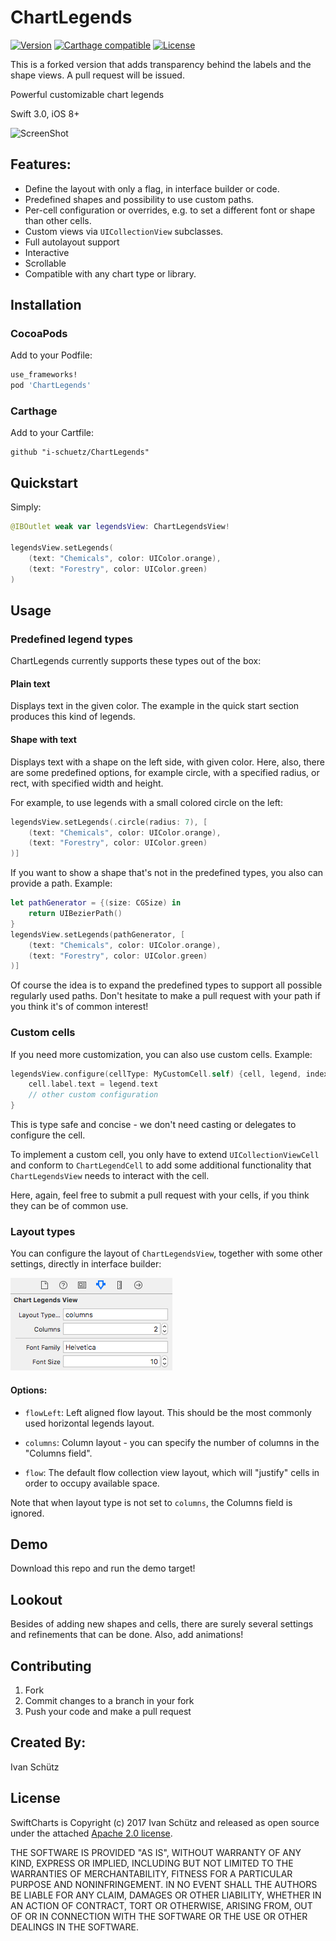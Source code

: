 # ChartLegends

[![Version](https://img.shields.io/cocoapods/v/ChartLegends.svg?style=flat)](http://cocoadocs.org/docsets/ChartLegends)
[![Carthage compatible](https://img.shields.io/badge/Carthage-compatible-4BC51D.svg?style=flat)](https://github.com/Carthage/Carthage)
[![License](https://img.shields.io/cocoapods/l/ChartLegends.svg?style=flat)](http://cocoadocs.org/docsets/ChartLegends)

This is a forked version that adds transparency behind the labels and the shape views.  A pull request will be issued.

Powerful customizable chart legends

Swift 3.0, iOS 8+

![ScreenShot](Screenshots/IMG_1283.PNG)

## Features:
- Define the layout with only a flag, in interface builder or code.
- Predefined shapes and possibility to use custom paths.
- Per-cell configuration or overrides, e.g. to set a different font or shape than other cells.
- Custom views via `UICollectionView` subclasses.
- Full autolayout support
- Interactive
- Scrollable
- Compatible with any chart type or library.

## Installation

### CocoaPods

Add to your Podfile:

```ruby
use_frameworks!
pod 'ChartLegends'
```

### Carthage

Add to your Cartfile:

```
github "i-schuetz/ChartLegends"
```

## Quickstart

Simply:

```swift
@IBOutlet weak var legendsView: ChartLegendsView!

legendsView.setLegends(
	(text: "Chemicals", color: UIColor.orange),
    (text: "Forestry", color: UIColor.green)
)
```

## Usage

### Predefined legend types

ChartLegends currently supports these types out of the box:

#### Plain text
Displays text in the given color. The example in the quick start section produces this kind of legends.

#### Shape with text
Displays text with a shape on the left side, with given color. Here, also, there are some predefined options, for example circle, with a specified radius, or rect, with specified width and height.

For example, to use legends with a small colored circle on the left:
```swift
legendsView.setLegends(.circle(radius: 7), [
	(text: "Chemicals", color: UIColor.orange),
    (text: "Forestry", color: UIColor.green)
)]
```

If you want to show a shape that's not in the predefined types, you also can provide a path. Example:
```swift
let pathGenerator = {(size: CGSize) in
    return UIBezierPath()
}
legendsView.setLegends(pathGenerator, [
	(text: "Chemicals", color: UIColor.orange),
    (text: "Forestry", color: UIColor.green)
)]
```

Of course the idea is to expand the predefined types to support all possible regularly used paths. Don't hesitate to make a pull request with your path if you think it's of common interest!

### Custom cells

If you need more customization, you can also use custom cells. Example:

```swift
legendsView.configure(cellType: MyCustomCell.self) {cell, legend, indexPath in
	cell.label.text = legend.text
	// other custom configuration
}
```
This is type safe and concise - we don't need casting or delegates to configure the cell.

To implement a custom cell, you only have to extend `UICollectionViewCell` and conform to `ChartLegendCell` to add some additional functionality that `ChartLegendsView` needs to interact with the cell.

Here, again, feel free to submit a pull request with your cells, if you think they can be of common use.


### Layout types

You can configure the layout of `ChartLegendsView`, together with some other settings, directly in interface builder:

![ScreenShot](Screenshots/IBSettings.png)

#### Options:

- `flowLeft`: Left aligned flow layout. This should be the most commonly used horizontal legends layout. 

- `columns`: Column layout - you can specify the number of columns in the "Columns field".

- `flow`: The default flow collection view layout, which will "justify" cells in order to occupy available space.


Note that when layout type is not set to `columns`, the Columns field is ignored.

## Demo

Download this repo and run the demo target!

## Lookout

Besides of adding new shapes and cells, there are surely several settings and refinements that can be done. Also, add animations!

## Contributing

1. Fork
2. Commit changes to a branch in your fork
3. Push your code and make a pull request

## Created By:

Ivan Schütz

## License

SwiftCharts is Copyright (c) 2017 Ivan Schütz and released as open source under the attached [Apache 2.0 license](LICENSE).

THE SOFTWARE IS PROVIDED "AS IS", WITHOUT WARRANTY OF ANY KIND,
EXPRESS OR IMPLIED, INCLUDING BUT NOT LIMITED TO THE WARRANTIES OF
MERCHANTABILITY, FITNESS FOR A PARTICULAR PURPOSE AND NONINFRINGEMENT.
IN NO EVENT SHALL THE AUTHORS BE LIABLE FOR ANY CLAIM, DAMAGES OR
OTHER LIABILITY, WHETHER IN AN ACTION OF CONTRACT, TORT OR OTHERWISE,
ARISING FROM, OUT OF OR IN CONNECTION WITH THE SOFTWARE OR THE USE OR
OTHER DEALINGS IN THE SOFTWARE.

